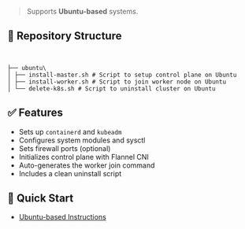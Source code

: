 > Supports **Ubuntu-based** systems.

## 📁 Repository Structure
```


├── ubuntu\
│ ├── install-master.sh # Script to setup control plane on Ubuntu
│ ├── install-worker.sh # Script to join worker node on Ubuntu
│ └── delete-k8s.sh # Script to uninstall cluster on Ubuntu

```

## ✅ Features

- Sets up `containerd` and `kubeadm`
- Configures system modules and sysctl
- Sets firewall ports (optional)
- Initializes control plane with Flannel CNI
- Auto-generates the worker join command
- Includes a clean uninstall script

## 🚀 Quick Start

- [Ubuntu-based Instructions](./ubuntu/README.md)
